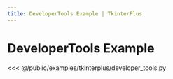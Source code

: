 ```yaml
---
title: DeveloperTools Example | TkinterPlus
---
```


# DeveloperTools Example

<<< @/public/examples/tkinterplus/developer_tools.py
